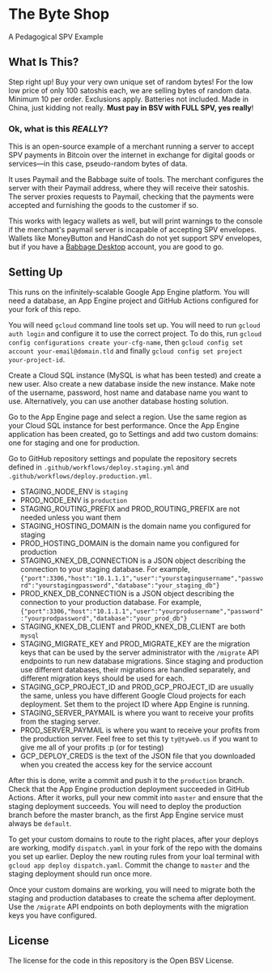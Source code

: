 # The Byte Shop

A Pedagogical SPV Example

## What Is This?

Step right up! Buy your very own unique set of random bytes! For the low low price of only 100 satoshis each, we are selling bytes of random data. Minimum 10 per order. Exclusions apply. Batteries not included. Made in China, just kidding not really. **Must pay in BSV with FULL SPV, yes really**!

### Ok, what is this *REALLY*?

This is an open-source example of a merchant running a server to accept SPV payments in Bitcoin over the internet in exchange for digital goods or services—in this case, pseudo-random bytes of data.

It uses Paymail and the Babbage suite of tools. The merchant configures the server with their Paymail address, where they will receive their satoshis. The server proxies requests to Paymail, checking that the payments were accepted and furnishing the goods to the customer if so.

This works with legacy wallets as well, but will print warnings to the console if the merchant's paymail server is incapable of accepting SPV envelopes. Wallets like MoneyButton and HandCash do not yet support SPV envelopes, but if you have a [Babbage Desktop](https://projectbabbage.com) account, you are good to go.

## Setting Up

This runs on the infinitely-scalable Google App Engine platform. You will need a database, an App Engine project and GitHub Actions configured for your fork of this repo.

You will need `gcloud` command line tools set up. You will need to run `gcloud auth login` and configure it to use the correct project. To do this, run `gcloud config configurations create your-cfg-name`, then `gcloud config set account your-email@domain.tld` and finally `gcloud config set project your-project-id`.

Create a Cloud SQL instance (MySQL is what has been tested) and create a new user. Also create a new database inside the new instance. Make note of the username, password, host name and database name you want to use. Alternatively, you can use another database hosting solution.

Go to the App Engine page and select a region. Use the same region as your Cloud SQL instance for best performance. Once the App Engine application has been created, go to Settings and add two custom domains: one for staging and one for production.

Go to GitHub repository settings and populate the repository secrets defined in `.github/workflows/deploy.staging.yml` and `.github/workflows/deploy.production.yml`.

- STAGING_NODE_ENV is `staging`
- PROD_NODE_ENV is `production`
- STAGING_ROUTING_PREFIX and PROD_ROUTING_PREFIX are not needed unless you want them
- STAGING_HOSTING_DOMAIN is the domain name you configured for staging
- PROD_HOSTING_DOMAIN is the domain name you configured for production
- STAGING_KNEX_DB_CONNECTION is a JSON object describing the connection to your staging database. For example, `{"port":3306,"host":"10.1.1.1","user":"yourstagingusername","password":"yourstagingpassword","database":"your_staging_db"}`
- PROD_KNEX_DB_CONNECTION is a JSON object describing the connection to your production database. For example, `{"port":3306,"host":"10.1.1.1","user":"yourprodusername","password":"yourprodpassword","database":"your_prod_db"}`
- STAGING_KNEX_DB_CLIENT and PROD_KNEX_DB_CLIENT are both `mysql`
- STAGING_MIGRATE_KEY and PROD_MIGRATE_KEY are the migration keys that can be used by the server administrator with the `/migrate` API endpoints to run new database migrations. Since staging and production use different databases, their migrations are handled separately, and different migration keys should be used for each.
- STAGING_GCP_PROJECT_ID and PROD_GCP_PROJECT_ID are usually the same, unless you have different Google Cloud projects for each deployment. Set them to the project ID where App Engine is running.
- STAGING_SERVER_PAYMAIL is where you want to receive your profits from the staging server.
- PROD_SERVER_PAYMAIL is where you want to receive your profits from the production server. Feel free to set this ty `ty@tyweb.us` if you want to give me all of your profits :p (or for testing)
- GCP_DEPLOY_CREDS is the text of the JSON file that you downloaded when you created the access key for the service account

After this is done, write a commit and push it to the `production` branch. Check that the App Engine production deployment succeeded in GitHub Actions. After it works, pull your new commit into `master` and ensure that the staging deployment succeeds. You will need to deploy the production branch before the master branch, as the first App Engine service must always be `default`.

To get your custom domains to route to the right places, after your deploys are working, modify `dispatch.yaml` in your fork of the repo with the domains you set up earlier. Deploy the new routing rules from your loal terminal with `gcloud app deploy dispatch.yaml`. Commit the change to `master` and the staging deployment should run once more.

Once your custom domains are working, you will need to migrate both the staging and production databases to create the schema after deployment. Use the `/migrate` API endpoints on both deployments with the migration keys you have configured.

## License

The license for the code in this repository is the Open BSV License.
